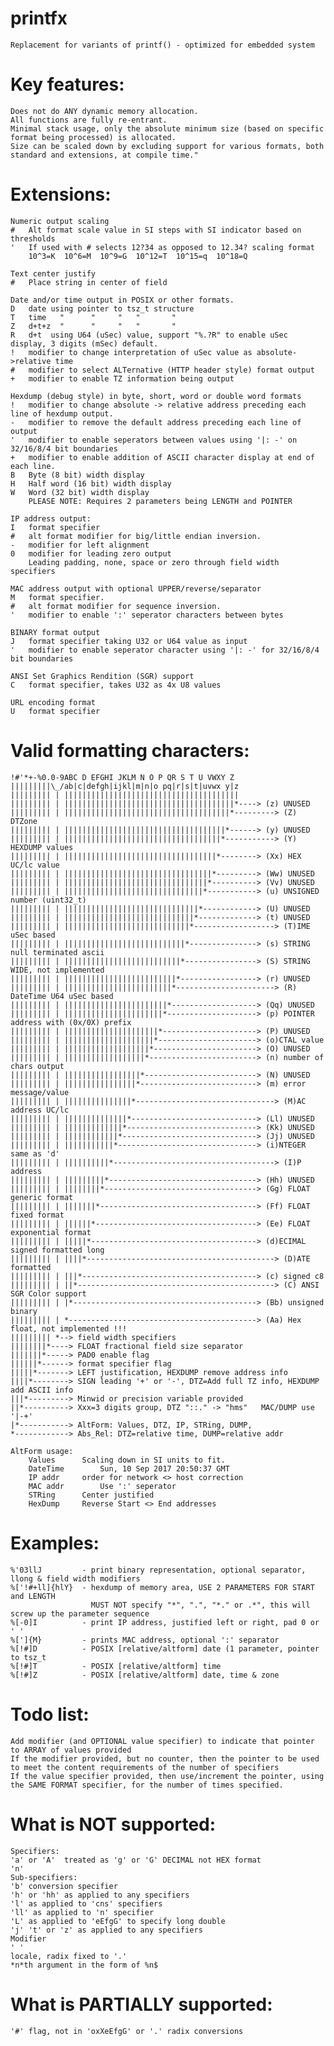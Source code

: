 # printfx
	Replacement for variants of printf() - optimized for embedded system

# Key features:
	Does not do ANY dynamic memory allocation.
	All functions are fully re-entrant.
	Minimal stack usage, only the absolute minimum size (based on specific format being processed) is allocated.
	Size can be scaled down by excluding support for various formats, both standard and extensions, at compile time."

# Extensions:
	Numeric output scaling
	#	Alt format scale value in SI steps with SI indicator based on thresholds
	'	If used with # selects 12?34 as opposed to 12.34? scaling format
		10^3=K  10^6=M  10^9=G  10^12=T  10^15=q  10^18=Q

	Text center justify
	#	Place string in center of field

	Date and/or time output in POSIX or other formats.
	D	date using pointer to tsz_t structure
	T	time   "      "     "   "       "
	Z	d+t+z  "      "     "   "       "
	R	d+t  using U64 (uSec) value, support "%.?R" to enable uSec display, 3 digits (mSec) default.
    !	modifier to change interpretation of uSec value as absolute->relative time
    #	modifier to select ALTernative (HTTP header style) format output
    +	modifier to enable TZ information being output

	Hexdump (debug style) in byte, short, word or double word formats
    !	modifier to change absolute -> relative address preceding each line of hexdump output.
    -	modifier to remove the default address preceding each line of output
    '	modifier to enable seperators between values using '|: -' on 32/16/8/4 bit boundaries
    +	modifier to enable addition of ASCII character display at end of each line.
	B	Byte (8 bit) width display
	H	Half word (16 bit) width display
	W	Word (32 bit) width display
    	PLEASE NOTE: Requires 2 parameters being LENGTH and POINTER

	IP address output:
	I	format specifier
    # 	alt format modifier for big/little endian inversion.
    -	modifier for left alignment
    0	modifier for leading zero output
		Leading padding, none, space or zero through field width specifiers

	MAC address output with optional UPPER/reverse/separator
    M	format specifier.
    # 	alt format modifier for sequence inversion.
    '	modifier to enable ':' seperator characters between bytes

	BINARY format output
	J	format specifier taking U32 or U64 value as input
    '	modifier to enable seperator character using '|: -' for 32/16/8/4 bit boundaries

	ANSI Set Graphics Rendition (SGR) support
	C	format specifier, takes U32 as 4x U8 values

	URL encoding format
	U	format specifier
  	  
# Valid formatting characters:
	!#'*+-%0.0-9ABC D EFGHI JKLM N O P QR S T U VWXY Z
	|||||||||\_/ab|c|defgh|ijkl|m|n|o pq|r|s|t|uvwx y|z
	||||||||| | |||||||||||||||||||||||||||||||||||||||
	||||||||| | ||||||||||||||||||||||||||||||||||||||*----> (z) UNUSED
	||||||||| | |||||||||||||||||||||||||||||||||||||*---------> (Z) DTZone
	||||||||| | ||||||||||||||||||||||||||||||||||||*------> (y) UNUSED
	||||||||| | |||||||||||||||||||||||||||||||||||*-----------> (Y) HEXDUMP values
	||||||||| | ||||||||||||||||||||||||||||||||||*--------> (Xx) HEX UC/lc value
	||||||||| | |||||||||||||||||||||||||||||||||*---------> (Ww) UNUSED
	||||||||| | ||||||||||||||||||||||||||||||||*----------> (Vv) UNUSED
	||||||||| | |||||||||||||||||||||||||||||||*-----------> (u) UNSIGNED number (uint32_t)
	||||||||| | ||||||||||||||||||||||||||||||*------------> (U) UNUSED
	||||||||| | |||||||||||||||||||||||||||||*-------------> (t) UNUSED
	||||||||| | ||||||||||||||||||||||||||||*------------------> (T)IME uSec based
	||||||||| | |||||||||||||||||||||||||||*---------------> (s) STRING null terminated ascii
	||||||||| | ||||||||||||||||||||||||||*----------------> (S) STRING WIDE, not implemented
	||||||||| | |||||||||||||||||||||||||*-----------------> (r) UNUSED
	||||||||| | ||||||||||||||||||||||||*----------------------> (R) DateTime U64 uSec based
	||||||||| | |||||||||||||||||||||||*-------------------> (Qq) UNUSED
	||||||||| | ||||||||||||||||||||||*--------------------> (p) POINTER address with (0x/0X) prefix
	||||||||| | |||||||||||||||||||||*---------------------> (P) UNUSED
	||||||||| | ||||||||||||||||||||*----------------------> (o)CTAL value
	||||||||| | |||||||||||||||||||*-----------------------> (O) UNUSED
	||||||||| | ||||||||||||||||||*------------------------> (n) number of chars output
	||||||||| | |||||||||||||||||*-------------------------> (N) UNUSED
	||||||||| | ||||||||||||||||*--------------------------> (m) error message/value
	||||||||| | |||||||||||||||*-------------------------------> (M)AC address UC/lc
	||||||||| | ||||||||||||||*----------------------------> (Ll) UNUSED
	||||||||| | |||||||||||||*-----------------------------> (Kk) UNUSED
	||||||||| | ||||||||||||*------------------------------> (Jj) UNUSED
	||||||||| | |||||||||||*-------------------------------> (i)NTEGER same as 'd'
	||||||||| | ||||||||||*------------------------------------> (I)P address
	||||||||| | |||||||||*---------------------------------> (Hh) UNUSED
	||||||||| | ||||||||*----------------------------------> (Gg) FLOAT generic format
	||||||||| | |||||||*-----------------------------------> (Ff) FLOAT fixed format
	||||||||| | ||||||*------------------------------------> (Ee) FLOAT exponential format
	||||||||| | |||||*-------------------------------------> (d)ECIMAL signed formatted long
	||||||||| | ||||*------------------------------------------> (D)ATE formatted
	||||||||| | |||*---------------------------------------> (c) signed c8
	||||||||| | ||*--------------------------------------------> (C) ANSI SGR Color support
	||||||||| | |*-----------------------------------------> (Bb) unsigned binary
	||||||||| | *------------------------------------------> (Aa) Hex float, not implemented !!!
	||||||||| *--> field width specifiers
	||||||||*----> FLOAT fractional field size separator
	|||||||*-----> PAD0 enable flag
	||||||*------> format specifier flag
	|||||*-------> LEFT justification, HEXDUMP remove address info
	||||*--------> SIGN leading '+' or '-',	DTZ=Add full TZ info, HEXDUMP add ASCII info
	|||*---------> Minwid or precision variable provided
	||*----------> Xxx=3 digits group, DTZ "::." -> "hms"	MAC/DUMP use '|-+'
	|*-----------> AltForm: Values, DTZ, IP, STRing, DUMP,
	*------------> Abs_Rel: DTZ=relative time, DUMP=relative addr
	
	AltForm usage:
		Values		Scaling down in SI units to fit.
		DateTime		Sun, 10 Sep 2017 20:50:37 GMT
		IP addr		order for network <> host correction
		MAC addr		Use ':' seperator
		STRing		Center justified
		HexDump		Reverse Start <> End addresses

# Examples:
	%'03llJ			- print binary representation, optional separator, llong & field width modifiers
	%['!#+ll]{hlY}	- hexdump of memory area, USE 2 PARAMETERS FOR START and LENGTH
					  MUST NOT specify "*", ".", "*." or .*", this will screw up the parameter sequence
	%[-0]I			- print IP address, justified left or right, pad 0 or ' '
	%[']{M}			- prints MAC address, optional ':' separator
	%[!#]D			- POSIX [relative/altform] date (1 parameter, pointer to tsz_t
	%[!#]T			- POSIX [relative/altform] time
	%[!#]Z			- POSIX [relative/altform] date, time & zone

# Todo list:
	Add modifier (and OPTIONAL value specifier) to indicate that pointer to ARRAY of values provided
	If the modifier provided, but no counter, then the pointer to be used to meet the content requirements of the number of specifiers
	If the value specifier provided, then use/increment the pointer, using the SAME FORMAT specifier, for the number of times specified.

# What is NOT supported:
	Specifiers:
	'a' or 'A'	treated as 'g' or 'G' DECIMAL not HEX format
	'n'
	Sub-specifiers:
	'b' conversion specifier
	'h' or 'hh' as applied to any specifiers
	'l' as applied to 'cns' specifiers
	'll' as applied to 'n' specifier
	'L' as applied to 'eEfgG' to specify long double
	'j' 't' or 'z' as applied to any specifiers	 
	Modifier
	' '
	locale, radix fixed to '.'
	*n*th argument in the form of %n$

# What is PARTIALLY supported:
	'#' flag, not in 'oxXeEfgG' or '.' radix conversions
